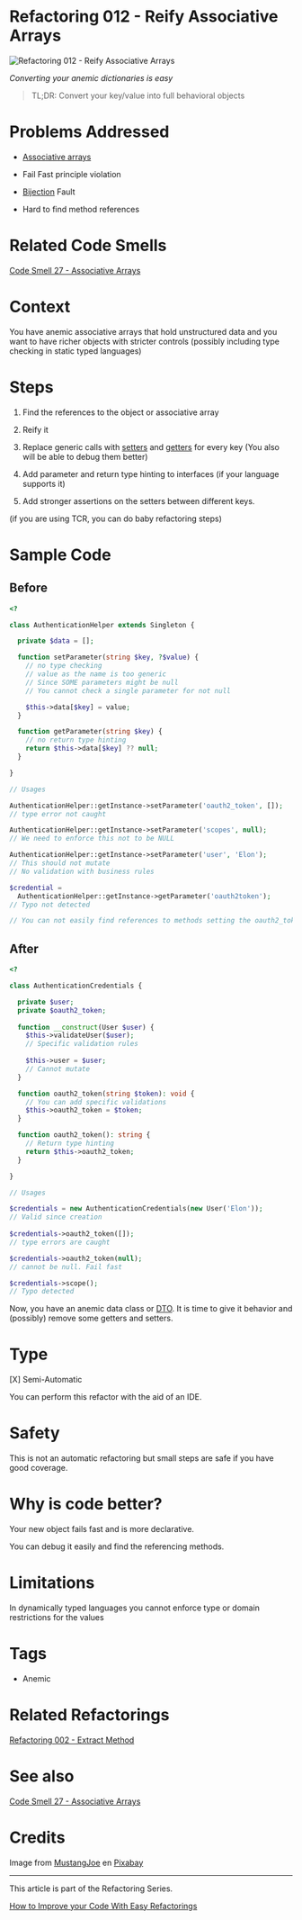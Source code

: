 # Refactoring 012 - Reify Associative Arrays
            
![Refactoring 012 - Reify Associative Arrays](Refactoring%20012%20-%20Reify%20Associative%20Arrays.jpg)

*Converting your anemic dictionaries is easy*

> TL;DR: Convert your key/value into full behavioral objects

# Problems Addressed

* [Associative arrays](https://github.com/mcsee/Software-Design-Articles/tree/main/Articles/Code%20Smells/Code%20Smell%2027%20-%20Associative%20Arrays/readme.md)
    
* Fail Fast principle violation
    
* [Bijection](https://github.com/mcsee/Software-Design-Articles/tree/main/Articles/Theory/The%20One%20and%20Only%20Software%20Design%20Principle/readme.md) Fault
    
* Hard to find method references
    
# Related Code Smells

[Code Smell 27 - Associative Arrays](https://github.com/mcsee/Software-Design-Articles/tree/main/Articles/Code%20Smells/Code%20Smell%2027%20-%20Associative%20Arrays/readme.md) 

# Context

You have anemic associative arrays that hold unstructured data and you want to have richer objects with stricter controls (possibly including type checking in static typed languages)

# Steps
 
1. Find the references to the object or associative array
    
2. Reify it
    
3. Replace generic calls with [setters](https://github.com/mcsee/Software-Design-Articles/tree/main/Articles/Code%20Smells/Code%20Smell%2028%20-%20Setters/readme.md) and [getters](https://github.com/mcsee/Software-Design-Articles/tree/main/Articles/Code%20Smells/Code%20Smell%2068%20-%20Getters/readme.md) for every key (You also will be able to debug them better)
    
4. Add parameter and return type hinting to interfaces (if your language supports it)
    
5. Add stronger assertions on the setters between different keys.
    
(if you are using TCR, you can do baby refactoring steps)

# Sample Code

## Before

[Gist Url]: # (https://gist.github.com/mcsee/ca8de4d5b62f43e87002b6424de11d60)
```php
<?

class AuthenticationHelper extends Singleton {

  private $data = [];

  function setParameter(string $key, ?$value) {
    // no type checking
    // value as the name is too generic
    // Since SOME parameters might be null
    // You cannot check a single parameter for not null

    $this->data[$key] = value;
  }

  function getParameter(string $key) {
    // no return type hinting
    return $this->data[$key] ?? null;
  }

}

// Usages

AuthenticationHelper::getInstance->setParameter('oauth2_token', []);
// type error not caught

AuthenticationHelper::getInstance->setParameter('scopes', null);
// We need to enforce this not to be NULL

AuthenticationHelper::getInstance->setParameter('user', 'Elon');
// This should not mutate
// No validation with business rules

$credential =
  AuthenticationHelper::getInstance->getParameter('oauth2token');
// Typo not detected

// You can not easily find references to methods setting the oauth2_token
``` 

## After

[Gist Url]: # (https://gist.github.com/mcsee/d8c3cb918572138803015c91a0274d9d)
```php
<?

class AuthenticationCredentials {

  private $user;
  private $oauth2_token;
  
  function __construct(User $user) {
    $this->validateUser($user);
    // Specific validation rules
      
    $this->user = $user;
    // Cannot mutate 
  }

  function oauth2_token(string $token): void {
    // You can add specific validations
    $this->oauth2_token = $token;
  }

  function oauth2_token(): string {    
    // Return type hinting
    return $this->oauth2_token;
  }

}

// Usages

$credentials = new AuthenticationCredentials(new User('Elon'));
// Valid since creation
  
$credentials->oauth2_token([]);
// type errors are caught

$credentials->oauth2_token(null);
// cannot be null. Fail fast

$credentials->scope();
// Typo detected
``` 

Now, you have an anemic data class or [DTO](https://github.com/mcsee/Software-Design-Articles/tree/main/Articles/Code%20Smells/Code%20Smell%2040%20-%20DTOs/readme.md). It is time to give it behavior and (possibly) remove some getters and setters.

# Type

[X] Semi-Automatic

You can perform this refactor with the aid of an IDE.

# Safety

This is not an automatic refactoring but small steps are safe if you have good coverage.

# Why is code better?

Your new object fails fast and is more declarative.

You can debug it easily and find the referencing methods.

# Limitations

In dynamically typed languages you cannot enforce type or domain restrictions for the values

# Tags

- Anemic
    
# Related Refactorings

[Refactoring 002 - Extract Method](https://github.com/mcsee/Software-Design-Articles/tree/main/Articles/Refactorings/Refactoring%20002%20-%20Extract%20Method/readme.md) 

# See also

[Code Smell 27 - Associative Arrays](https://github.com/mcsee/Software-Design-Articles/tree/main/Articles/Code%20Smells/Code%20Smell%2027%20-%20Associative%20Arrays/readme.md) 

# Credits

Image from [MustangJoe](https://pixabay.com/en/users/mustangjoe-2162920/) en [Pixabay](https://pixabay.com/)

---

This article is part of the Refactoring Series.

[How to Improve your Code With Easy Refactorings](https://github.com/mcsee/Software-Design-Articles/tree/main/Articles//readme.md)